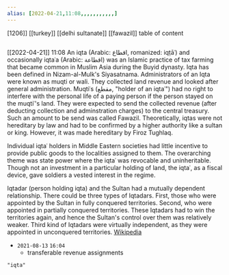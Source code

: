 ```yaml
---
alias: [2022-04-21,11:08,,,,,,,,,,,]
---
```

[1206]] [[turkey]] [[delhi sultanate]] [[fawazil]]
table of content
```toc
```

[[2022-04-21]] 11:08
An iqta (Arabic: اقطاع, romanized: iqṭāʿ) and occasionally iqtaʿa (Arabic: اقطاعة) was an Islamic practice of tax farming that became common in Muslim Asia during the Buyid dynasty. Iqta has been defined in Nizam-al-Mulk's Siyasatnama. Administrators of an Iqta were known as muqti or wali. They collected land revenue and looked after general administration.  Muqtiʿs (مقطع, "holder of an iqtaʿ") had no right to interfere with the personal life of a paying person if the person stayed on the muqtiʿ's land. They were expected to send the collected revenue (after deducting collection and adminstration charges) to the central treasury. Such an amount to be send was called Fawazil. Theoretically, iqtas were not hereditary by law and had to be confirmed by a higher authority like a sultan or king. However, it was made hereditary by Firoz Tughlaq.

Individual iqtaʿ holders in Middle Eastern societies had little incentive to provide public goods to the localities assigned to them. The overarching theme was state power where the iqtaʿ was revocable and uninheritable. Though not an investment in a particular holding of land, the iqtaʿ, as a fiscal device, gave soldiers a vested interest in the regime.

Iqtadar (person holding iqta) and the Sultan had a mutually dependent relationship.  There could be three types of Iqtadars. First, those who were appointed by the Sultan in fully conquered territories. Second, who were appointed in partially conquered territories. These Iqtadars had to win the territories again, and hence the Sultan's control over them was relatively weaker. Third kind of Iqtadars were virtually independent, as they were appointed in unconquered territories.
[Wikipedia](https://en.wikipedia.org/wiki/Iqta')

- `2021-08-13` `16:04`
	- transferable revenue assignments
```query
"iqta"
```